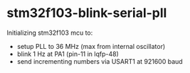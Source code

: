 # stm32f103-blink-serial-pll

Initializing stm32f103 mcu to:

- setup PLL to 36 MHz (max from internal oscillator)
- blink 1 Hz at PA1 (pin-11 in lqfp-48)
- send incrementing numbers via USART1 at 921600 baud